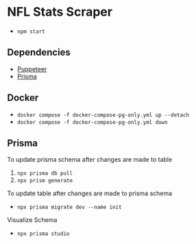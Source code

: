 # NFL Stats Scraper 

- `npm start`

## Dependencies 
- [Puppeteer](https://pptr.dev/)
- [Prisma](https://www.prisma.io/)
## Docker
- `docker compose -f docker-compose-pg-only.yml up --detach`
- `docker compose -f docker-compose-pg-only.yml down`

## Prisma 
To update prisma schema after changes are made to table 
1. `npx prisma db pull`
2. `npx prism generate`

To update table after changes are made to prisma schema 
- `npx prisma migrate dev --name init`

Visualize Schema
- `npx prisma studio`